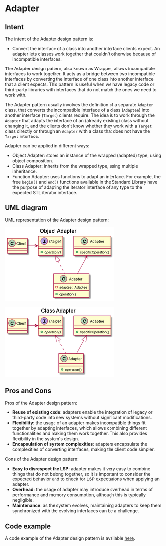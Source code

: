 # Adapter

## Intent

The intent of the Adapter design pattern is:

- Convert the interface of a class into another interface clients expect. An adapter lets classes work together that couldn't otherwise because of incompatible interfaces.

The Adapter design pattern, also known as Wrapper, allows incompatible interfaces to work together. It acts as a bridge between two incompatible interfaces by converting the interface of one class into another interface that a client expects. This pattern is useful when we have legacy code or third-party libraries with interfaces that do not match the ones we need to work with.

The Adapter pattern usually involves the definition of a separate `Adapter` class, that converts the incompatible interface of a class (`Adaptee`) into another interface (`Target`) clients require. The idea is to work through the `Adapter` that adapts the interface of an (already existing) class without changing it, and the clients don't know whether they work with a `Target` class directly or through an `Adapter` with a class that does not have the `Target` interface.

Adapter can be applied in different ways:

- Object Adapter: stores an instance of the wrapped (adapted) type, using object composition.
- Class Adapter: inherits from the wrapped type, using multiple inheritance.
- Function Adapter: uses functions to adapt an interface. For example, the free `begin()` and `end()` functions available in the Standard Library have the purpose of adapting the iterator interface of any type to the expected STL iterator interface.

## UML diagram

UML representation of the Adapter design pattern:

![](./assets/adapter_object_diagram.png)

![](./assets/adapter_class_diagram.png)

## Pros and Cons

Pros of the Adapter design pattern:

- **Reuse of existing code**: adapters enable the integration of legacy or third-party code into new systems without significant modifications.
- **Flexibility**: the usage of an adapter makes incompatible things fit together by adapting interfaces, which allows combining different functionalities and making them work together. This also provides flexibility in the system's design.
- **Encapsulation of system complexities**: adapters encapsulate the complexities of converting interfaces, making the client code simpler.

Cons of the Adapter design pattern:

- **Easy to disrespect the LSP**: adapter makes it very easy to combine things that do not belong together, so it is important to consider the expected behavior and to check for LSP expectations when applying an adapter.
- **Overhead**: the usage of adapter may introduce overhead in terms of performance and memory consumption, although this is typically negligible.
- **Maintenance**: as the system evolves, maintaining adapters to keep them synchronized with the evolving interfaces can be a challenge.

## Code example

A code example of the Adapter design pattern is available [here](./src/main.cpp).
